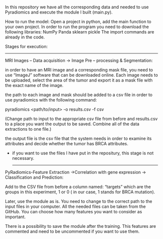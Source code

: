 In this repository we have all the corresponding data and needed to use Pyradiomics and execute the module I built (main.py).


How to run the model:
Open a project in python, add the main function to your own project.
In order to run the program you need to download the following libraries:
NumPy
Panda
sklearn
pickle
The import commands are already in the code.


Stages for execution:

  --------------------------------

MRI Images – Data acquisition -> Image Pre – processing & Segmentation:

in order to have an MRI image and a corresponding mask file, you need to use “ImageJ” software that can be downloaded online.
Each image needs to be uploaded, select the area of the tumor and export it as a mask file with the exact name of the image.

the path to each image and mask should be added to a csv file in order to use pyradiomics with the following command:

pyradiomics <path/to/input> -o results.csv -f csv

(Change path to input to the appropriate csv file from before and results.csv to a place you want the output to be saved. Combine all of the data extractions to one file.)

the output file is the csv file that the system needs in order to examine its attributes and decide whether the tumor has BRCA attributes.

* if you want to use the files I have put in the repositury, this stage is not necessary.


  --------------------------------

PyRadiomics-Feature Extraction ->Correlation with gene expression -> Classification and Prediction:

Add to the CSV file from before a column named: “targets” which are the groups in this experiment, 1 or 0 ( in our case, 1 stands for BRCA mutation).

Later, use the module as is. You need to change to the correct path to the input files in your computer. All the needed files can be taken from the GitHub. You can choose how many features you want to consider as important.

There is a possibility to save the module after the training. This features are commented and need to be uncommented if you want to use them.



